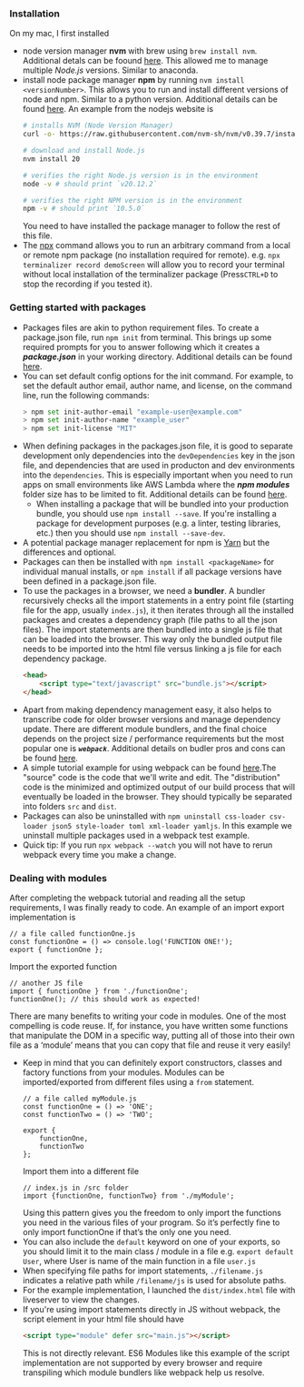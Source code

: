 ### Installation
On my mac, I first installed 
- node version manager **nvm** with brew using `brew install nvm`. Additional detals can be foound [here](https://formulae.brew.sh/formula/nvm). This allowed me to manage multiple *Node.js* versions. Similar to anaconda.
- install node package manager **npm** by running `nvm install <versionNumber>`. This allows you to run and install different versions of node and npm. Similar to a python version. Additional details can be found [here](https://dev.to/ms314006/how-to-install-npm-through-nvm-node-version-manager-5gif). An example from the nodejs website is
    ```bash
    # installs NVM (Node Version Manager)
    curl -o- https://raw.githubusercontent.com/nvm-sh/nvm/v0.39.7/install.sh | bash

    # download and install Node.js
    nvm install 20

    # verifies the right Node.js version is in the environment
    node -v # should print `v20.12.2`

    # verifies the right NPM version is in the environment
    npm -v # should print `10.5.0`
    ```
    You need to have installed the package manager to follow the rest of this file. 
- The [npx](https://docs.npmjs.com/cli/v10/commands/npx) command allows you to run an arbitrary command from a local or remote npm package (no installation required for remote). e.g. `npx terminalizer record demoScreen` will allow you to record your terminal without local installation of the terminalizer package (Press`CTRL+D` to stop the recording if you tested it).

### Getting started with packages
- Packages files are akin to python requirement files. To create a package.json file, run `npm init` from terminal. This brings up some required prompts for you to answer following which it creates a ***package.json*** in your working directory. Additional details can be found [here](https://docs.npmjs.com/creating-a-package-json-file).
- You can set default config options for the init command. For example, to set the default author email, author name, and license, on the command line, run the following commands:
    ```bash
    > npm set init-author-email "example-user@example.com"
    > npm set init-author-name "example_user"
    > npm set init-license "MIT"
    ```
- When defining packages in the packages.json file, it is good to separate development only dependencies into the `devDependencies` key in the json file, and dependencies that are used in producton and dev environments into the `dependencies`. This is especially important when you need to run apps on small environments like AWS Lambda where the ***npm modules*** folder size has to be limited to fit. Additional details can be found [here](https://dev.to/mshertzberg/demystifying-devdependencies-and-dependencies-5ege).
    - When installing a package that will be bundled into your production bundle, you should use `npm install --save`. If you're installing a package for development purposes (e.g. a linter, testing libraries, etc.) then you should use `npm install --save-dev`. 
- A potential package manager replacement for npm is [Yarn](https://yarnpkg.com/en/) but the differences and optional.
- Packages can then be installed with `npm install <packageName>` for individual manual installs, or `npm install` if all package versions have been defined in a package.json file.
- To use the packages in a browser, we need a **bundler**. A bundler recursively checks all the import statements in a entry point file (starting file for the app, usually `index.js`), it then iterates through all the installed packages and creates a dependency graph (file paths to all the json files). The import statements are then bundled into a single js file that can be loaded into the browser. This way only the bundled output file needs to be imported into the html file versus linking a js file for each dependency package.
    ```html
    <head>
        <script type="text/javascript" src="bundle.js"></script>
    </head>
    ```
- Apart from making dependency management easy, it also helps to transcribe code for older browser versions and manage dependency update. There are different module bundlers, and the final choice depends on the project size / performance requirements but the most popular one is ***`webpack`***. Additional details on budler pros and cons can be found [here](https://snipcart.com/blog/javascript-module-bundler).
- A simple tutorial example for using webpack can be found [here](https://webpack.js.org/guides/getting-started/).The "source" code is the code that we'll write and edit. The "distribution" code is the minimized and optimized output of our build process that will eventually be loaded in the browser. They should typically be separated into folders `src` and `dist`.
- Packages can also be uninstalled with `npm uninstall css-loader csv-loader json5 style-loader toml xml-loader yamljs`. In this example we uninstall multiple packages used in a webpack test example.
- Quick tip: If you run `npx webpack --watch` you will not have to rerun webpack every time you make a change.

### Dealing with modules
After completing the webpack tutorial and reading all the setup requirements, I was finally ready to code. An example of an import export implementation is 
```JS
// a file called functionOne.js
const functionOne = () => console.log('FUNCTION ONE!');
export { functionOne };
```
Import the exported function
```JS
// another JS file
import { functionOne } from './functionOne';
functionOne(); // this should work as expected!
```
There are many benefits to writing your code in modules. One of the most compelling is code reuse. If, for instance, you have written some functions that manipulate the DOM in a specific way, putting all of those into their own file as a ‘module’ means that you can copy that file and reuse it very easily!
- Keep in mind that you can definitely export constructors, classes and factory functions from your modules. Modules can be imported/exported from different files using a `from` statement.
    ```JS
    // a file called myModule.js
    const functionOne = () => 'ONE';
    const functionTwo = () => 'TWO';

    export {
        functionOne,
        functionTwo
    };
    ```
    Import them into a different file
    ```JS
    // index.js in /src folder
    import {functionOne, functionTwo} from './myModule';
    ```
    Using this pattern gives you the freedom to only import the functions you need in the various files of your program. So it’s perfectly fine to only import functionOne if that’s the only one you need.
- You can also include the `default` keyword on one of your exports, so you should limit it to the main class / module in a file e.g. `export default User`, where User is name of the main function in a file `user.js`
- When specifying file paths for import statements, `./filename.js` indicates a relative path while `/filename/js` is used for absolute paths.
- For the example implementation, I launched the `dist/index.html` file with liveserver to view the changes.
- If you're using import statements directly in JS without webpack, the script element in your html file should have
    ```html
    <script type="module" defer src="main.js"></script>
    ```
    This is not directly relevant. ES6 Modules like this example of the script implementation are not supported by every browser and require transpiling which module bundlers like webpack help us resolve.